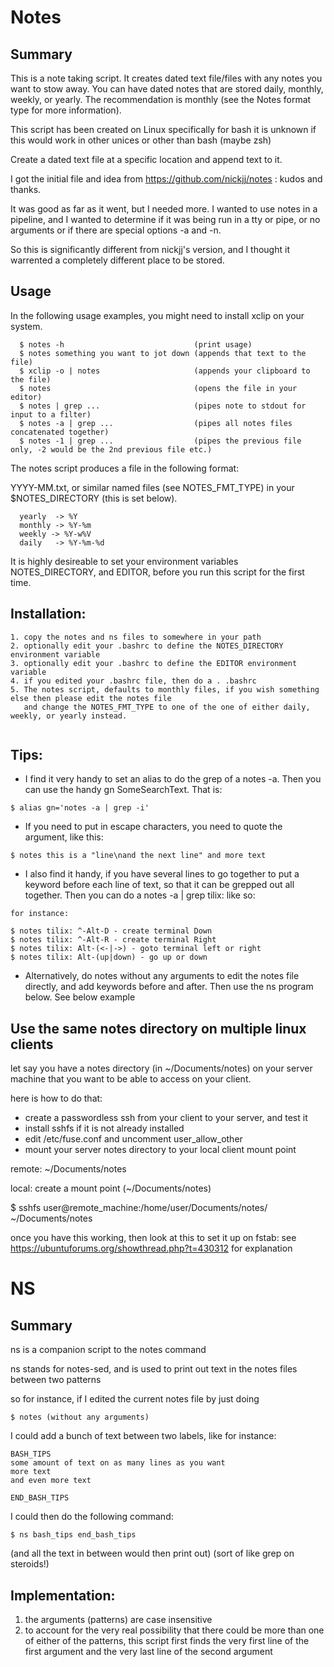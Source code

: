 # Notes

## Summary

This is a note taking script. It creates dated text file/files with any notes you want to stow away.
You can have dated notes that are stored daily, monthly, weekly, or yearly. The recommendation is monthly
(see the Notes format type for more information).

This script has been created on Linux specifically for bash
it is unknown if this would work in other unices or other than bash (maybe zsh)

Create a dated text file at a specific location and append text to it.

I got the initial file and idea from https://github.com/nickjj/notes : kudos and thanks.

It was good as far as it went, but I needed more. I wanted to use notes in a pipeline,
and I wanted to determine if it was being run in a tty or pipe, or no arguments or if there are 
special options -a and -n.

So this is significantly different from nickjj's version, and I thought it warrented a
completely different place to be stored.

## Usage

In the following usage examples, you might need to install xclip on your system.

```Usage:
  $ notes -h                             (print usage)
  $ notes something you want to jot down (appends that text to the file)
  $ xclip -o | notes                     (appends your clipboard to the file)
  $ notes                                (opens the file in your editor)
  $ notes | grep ...                     (pipes note to stdout for input to a filter)
  $ notes -a | grep ...                  (pipes all notes files concatenated together)
  $ notes -1 | grep ...                  (pipes the previous file only, -2 would be the 2nd previous file etc.)
```

The notes script produces a file in the following format:

  YYYY-MM.txt, or similar named files (see NOTES_FMT_TYPE) in your $NOTES_DIRECTORY (this is set below).

```Notes format type:
  yearly  -> %Y
  monthly -> %Y-%m
  weekly -> %Y-w%V
  daily   -> %Y-%m-%d
```

It is highly desireable to set your environment variables NOTES_DIRECTORY, and EDITOR, before you run this script
for the first time.

## Installation:

```
1. copy the notes and ns files to somewhere in your path
2. optionally edit your .bashrc to define the NOTES_DIRECTORY environment variable
3. optionally edit your .bashrc to define the EDITOR environment variable
4. if you edited your .bashrc file, then do a . .bashrc
5. The notes script, defaults to monthly files, if you wish something else then please edit the notes file
   and change the NOTES_FMT_TYPE to one of the one of either daily, weekly, or yearly instead.
   
```

## Tips:

* I find it very handy to set an alias to do the grep of a notes -a. Then you can use the handy gn SomeSearchText. That is: 

```
$ alias gn='notes -a | grep -i'
```


* If you need to put in escape characters, you need to quote the argument, like this:

```
$ notes this is a "line\nand the next line" and more text
```

* I also find it handy, if you have several lines to go together to put a keyword before each line of text, so
that it can be grepped out all together. Then you can do a notes -a | grep tilix: like so:

```
for instance:

$ notes tilix: ^-Alt-D - create terminal Down
$ notes tilix: ^-Alt-R - create terminal Right
$ notes tilix: Alt-(<-|->) - goto terminal left or right
$ notes tilix: Alt-(up|down) - go up or down
```

* Alternatively, do notes without any arguments to edit the notes file directly, and add keywords before and after.  Then use the ns program below. See below example

## Use the same notes directory on multiple linux clients

let say you have a notes directory (in ~/Documents/notes) on your server machine
that you want to be able to access on your client.

here is how to do that:
* create a passwordless ssh from your client to your server, and test it
* install sshfs if it is not already installed
* edit /etc/fuse.conf and uncomment user_allow_other
* mount your server notes directory to your local client mount point

remote: ~/Documents/notes 

local: create a mount point (~/Documents/notes)

$ sshfs user@remote_machine:/home/user/Documents/notes/ ~/Documents/notes

once you have this working, then look at this to set it up on fstab:
see https://ubuntuforums.org/showthread.php?t=430312 for explanation

# NS

## Summary

ns is a companion script to the notes command

ns stands for notes-sed, and is used to print out text in the notes files between two patterns

so for instance, if I edited the current notes file by just doing 
```
$ notes (without any arguments)
```

I could add a bunch of text between two labels, like for instance:

```
BASH_TIPS
some amount of text on as many lines as you want
more text
and even more text

END_BASH_TIPS
```

I could then do the following command:

```
$ ns bash_tips end_bash_tips

```

(and all the text in between would then print out)
(sort of like grep on steroids!)

## Implementation:

1. the arguments (patterns) are case insensitive 
2. to account for the very real possibility that there could be more than one of either of the patterns, this script first finds the very first line of the first argument and the very last line of the second argument



